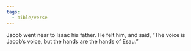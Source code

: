 ```yaml
---
tags:
  - bible/verse
---
```

Jacob went near to Isaac his father. He felt him, and said, “The voice is Jacob’s voice, but the hands are the hands of Esau.”
